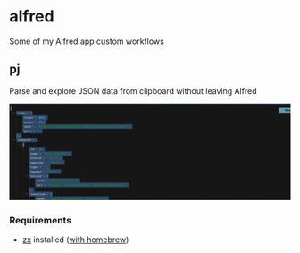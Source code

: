 # alfred
Some of my Alfred.app custom workflows

## pj
Parse and explore JSON data from clipboard without leaving Alfred

![demo](./img/pj.gif)

### Requirements
* [zx](https://github.com/google/zx) installed ([with homebrew](https://formulae.brew.sh/formula/zx))

